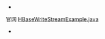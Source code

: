 -

官网 [HBaseWriteStreamExample.java](https://github.com/apache/flink/blob/release-1.11.3/flink-connectors/flink-connector-hbase/src/test/java/org/apache/flink/connector/hbase/example/HBaseWriteStreamExample.java)

- []()